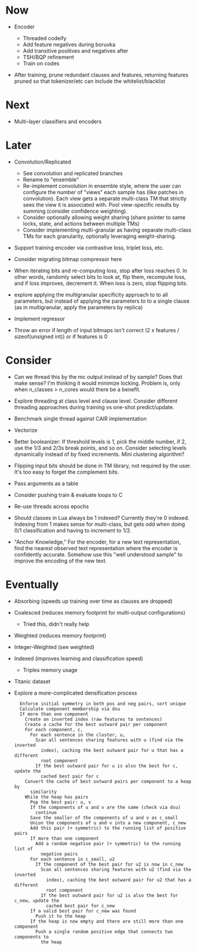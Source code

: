 # Now

- Encoder
    - Threaded codeify
    - Add feature negatives during boruvka
    - Add transitive positives and negatives after
    - TSH/BQP refinement
    - Train on codes

- After training, prune redundant clauses and features, returning features
  pruned so that tokenizer/etc can include the whitelist/blacklist

# Next

- Multi-layer classifiers and encoders

# Later

- Convolution/Replicated
    - See convolution and replicated branches
    - Rename to "ensemble"
    - Re-implement convolution in ensemble style, where the user can configure
      the number of "views" each sample has (like patches in convolution). Each
      view gets a separate multi-class TM that strictly sees the view it is
      associated with. Pool view-specific results by summing (consider confidence
      weighting).
    - Consider optionally allowing weight sharing (share pointer to same locks,
      state, and actions between multiple TMs)
    - Consider implementing multi-granular as having separate multi-class TMs
      for each granularity, optionally leveraging weight-sharing.

- Support training encoder via contrastive loss, triplet loss, etc.

- Consider migrating bitmap compressor here

- When iterating bits and re-computing loss, stop after loss reaches 0. In other
  words, randomly select bits to look at, flip them, recompute loss, and if loss
  improves, decrement it. When loss is zero, stop flipping bits.

- explore applying the multigranular specificity approach to to all parameters,
  but instead of applying the parameters to to a single clause (as in
  multigranular, apply the parameters by replica)

- Implement regressor

- Throw an error if length of input bitmaps isn't correct (2 x features /
  sizeof(unsigned int)) or if features is 0

# Consider

- Can we thread this by the mc output instead of by sample? Does that make
  sense? I'm thinking it would minimize locking. Problem is, only when
  n_classes > n_cores would there be a benefit.

- Explore threading at class level and clause level. Consider different
  threading approaches during training vs one-shot predict/update.

- Benchmark single thread against CAIR implementation
- Vectorize

- Better booleanizer: If threshold levels is 1, pick the middle number, if 2,
  use the 1/3 and 2/3s break points, and so on. Consider selecting levels
  dynamically instead of by fixed increments. Mini clustering algorithm?

- Flipping input bits should be done in TM library, not required by the user.
  It's too easy to forget the complement bits.

- Pass arguments as a table

- Consider pushing train & evaluate loops to C
- Re-use threads across epochs

- Should classes in Lua always be 1 indexed? Currently they're 0 indexed.
  Indexing from 1 makes sense for multi-class, but gets odd when doing 0/1
  classification and having to increment to 1/2.

- "Anchor Knowledge," For the encoder, for a new text representation, find the
  nearest observed text representation where the encoder is confidently accurate.
  Somehow use this "well understood sample" to improve the encoding of the new
  text.

# Eventually

- Absorbing (speeds up training over time as clauses are dropped)
- Coalesced (reduces memory footprint for multi-output configurations)
    - Tried this, didn't really help
- Weighted (reduces memory footprint)
- Integer-Weighted (see weighted)
- Indexed (improves learning and classification speed)
    - Triples memory usage

- Titanic dataset

- Explore a more-complicated densification process

        Enforce initial symmetry in both pos and neg pairs, sort unique
        Calculate component membership via dsu
        If more than one component
          Create an inverted index (raw features to sentences)
          Create a cache for the best outward pair per component
          For each component, c,
            For each sentence in the cluster, u,
              Scan all sentences sharing features with u (find via the inverted
                index), caching the best outward pair for u that has a different
                root component
              If the best outward pair for u is also the best for c, update the
                cached best pair for c
          Convert the cache of best outward pairs per component to a heap by
            similarity
          While the heap has pairs
            Pop the best pair: u, v
            If the components of u and v are the same (check via dsu)
              continue
            Save the smaller of the components of u and v as c_small
            Union the components of u and v into a new component, c_new
            Add this pair (+ symmetric) to the running list of positive pairs
            If more than one component
              Add a random negative pair (+ symmetric) to the running list of
                negative pairs
            For each sentence in c_small, u2
              If the component of the best pair for u2 is now in c_new
                Scan all sentences sharing features with u2 (find via the inverted
                  index), caching the best outward pair for u2 that has a different
                  root component
                If the best outward pair for u2 is also the best for c_new, update the
                  cached best pair for c_new
            If a valid best pair for c_new was found
              Push it to the heap
            If the heap is now empty and there are still more than one component
              Push a single random positive edge that connects two components to
                the heap

